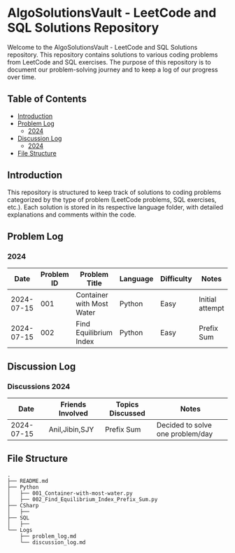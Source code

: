 # AlgoSolutionsVault - LeetCode and SQL Solutions Repository

Welcome to the AlgoSolutionsVault - LeetCode and SQL Solutions repository. This repository contains solutions to various coding problems from LeetCode and SQL exercises. The purpose of this repository is to document our problem-solving journey and to keep a log of our progress over time.

## Table of Contents
- [Introduction](#introduction)
- [Problem Log](#problem-log)
  - [2024](#2024)
- [Discussion Log](#discussion-log)
  - [2024](#discussions-2024)
- [File Structure](#file-structure)

## Introduction

This repository is structured to keep track of solutions to coding problems categorized by the type of problem (LeetCode problems, SQL exercises, etc.). Each solution is stored in its respective language folder, with detailed explanations and comments within the code.

## Problem Log

### 2024

| Date       | Problem ID | Problem Title                              | Language | Difficulty | Notes               |
|------------|------------|--------------------------------------------|----------|------------|---------------------|
| 2024-07-15 | 001        | Container with Most Water                  | Python   | Easy       | Initial attempt     |
| 2024-07-15 | 002        | Find Equilibrium Index                     | Python   | Easy       | Prefix Sum          |


## Discussion Log

### Discussions 2024

| Date       | Friends Involved | Topics Discussed                                      | Notes                              |
|------------|------------------|-------------------------------------------------------|------------------------------------|
| 2024-07-15 | Anil,Jibin,SJY   | Prefix Sum                                            | Decided to solve one problem/day   |


## File Structure

```
.
├── README.md
├── Python
│   ├── 001_Container-with-most-water.py
│   ├── 002_Find_Equilibrium_Index_Prefix_Sum.py
├── CSharp
│   ├── 
├── SQL
│   ├── 
└── Logs
    ├── problem_log.md
    └── discussion_log.md
```